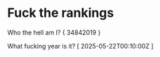 # Fuck the rankings

Who the hell am I?
{ 34842019 }

What fucking year is it?
[ 2025-05-22T00:10:00Z ]
